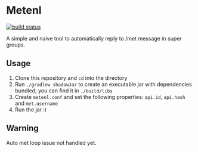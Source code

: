 # Metenl

[![build status](https://gitlab.com/coolcfan/metenl/badges/master/build.svg)](https://gitlab.com/coolcfan/metenl/commits/master)

A simple and naive tool to automatically reply to /met message in super groups.

## Usage

1. Clone this repository and `cd` into the directory
2. Run `./gradlew shadowJar` to create an executable jar with dependencies bundled; you can find it in `./build/libs`
3. Create `metenl.conf` and set the following properties: `api.id`, `api.hash` and `met.username`
4. Run the jar :)

## Warning

Auto met loop issue not handled yet.